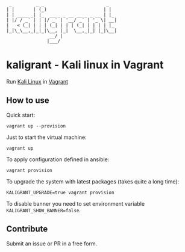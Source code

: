 ```

 _         _ _                       _
| |       | (_)                     | |
| | ____ _| |_  __ _ _ __ __ _ _ __ | |_
| |/ / _` | | |/ _` | '__/ _` | '_ \| __|
|   < (_| | | | (_| | | | (_| | | | | |_
|_|\_\__,_|_|_|\__, |_|  \__,_|_| |_|\__|
                __/ |
               |___/

```

# kaligrant - Kali linux in Vagrant

Run [Kali Linux](https://www.kali.org/) in [Vagrant](https://www.vagrantup.com/)

## How to use

Quick start:

```shell
vagrant up --provision
```

Just to start the virtual machine:

```shell
vagrant up
```

To apply configuration defined in ansible:

```shell
vagrant provision
```

To upgrade the system with latest packages (takes quite a long time):

```shell
KALIGRANT_UPGRADE=true vagrant provision
```

To disable banner you need to set environment variable `KALIGRANT_SHOW_BANNER=false`.

## Contribute

Submit an issue or PR in a free form.
